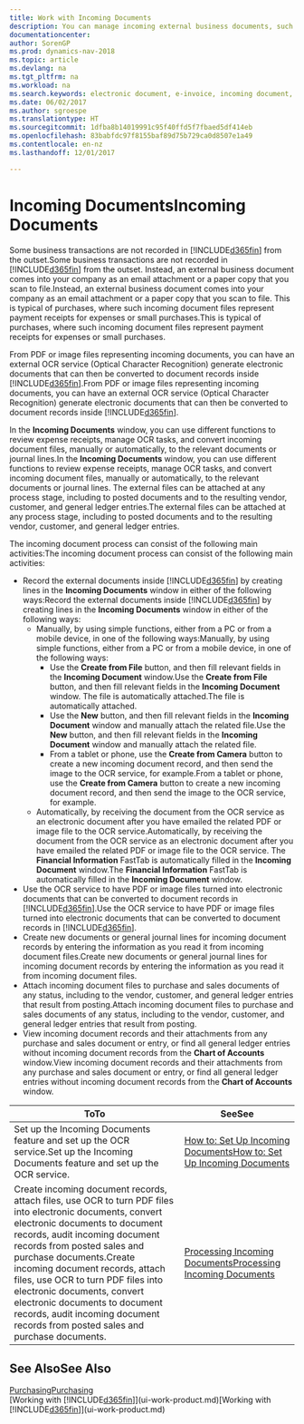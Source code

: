 ```yaml
---
title: Work with Incoming Documents
description: You can manage incoming external business documents, such as payment receipts or PDFs, manage OCR tasks, and convert files to electronic documents and records in Dynamics NAV.
documentationcenter: 
author: SorenGP
ms.prod: dynamics-nav-2018
ms.topic: article
ms.devlang: na
ms.tgt_pltfrm: na
ms.workload: na
ms.search.keywords: electronic document, e-invoice, incoming document, OCR, ecommerce, document exchange, import invoice
ms.date: 06/02/2017
ms.author: sgroespe
ms.translationtype: HT
ms.sourcegitcommit: 1dfba8b14019991c95f40ffd5f7fbaed5df414eb
ms.openlocfilehash: 83babfdc97f8155baf89d75b729ca0d8507e1a49
ms.contentlocale: en-nz
ms.lasthandoff: 12/01/2017

---
```

# <a name="incoming-documents"></a><span data-ttu-id="9a21e-103">Incoming Documents</span><span class="sxs-lookup"><span data-stu-id="9a21e-103">Incoming Documents</span></span>
<span data-ttu-id="9a21e-104">Some business transactions are not recorded in [!INCLUDE[d365fin](includes/d365fin_md.md)] from the outset.</span><span class="sxs-lookup"><span data-stu-id="9a21e-104">Some business transactions are not recorded in [!INCLUDE[d365fin](includes/d365fin_md.md)] from the outset.</span></span> <span data-ttu-id="9a21e-105">Instead, an external business document comes into your company as an email attachment or a paper copy that you scan to file.</span><span class="sxs-lookup"><span data-stu-id="9a21e-105">Instead, an external business document comes into your company as an email attachment or a paper copy that you scan to file.</span></span> <span data-ttu-id="9a21e-106">This is typical of purchases, where such incoming document files represent payment receipts for expenses or small purchases.</span><span class="sxs-lookup"><span data-stu-id="9a21e-106">This is typical of purchases, where such incoming document files represent payment receipts for expenses or small purchases.</span></span>

<span data-ttu-id="9a21e-107">From PDF or image files representing incoming documents, you can have an external OCR service (Optical Character Recognition) generate electronic documents that can then be converted to document records inside [!INCLUDE[d365fin](includes/d365fin_md.md)].</span><span class="sxs-lookup"><span data-stu-id="9a21e-107">From PDF or image files representing incoming documents, you can have an external OCR service (Optical Character Recognition) generate electronic documents that can then be converted to document records inside [!INCLUDE[d365fin](includes/d365fin_md.md)].</span></span>

<span data-ttu-id="9a21e-108">In the **Incoming Documents** window, you can use different functions to review expense receipts, manage OCR tasks, and convert incoming document files, manually or automatically, to the relevant documents or journal lines.</span><span class="sxs-lookup"><span data-stu-id="9a21e-108">In the **Incoming Documents** window, you can use different functions to review expense receipts, manage OCR tasks, and convert incoming document files, manually or automatically, to the relevant documents or journal lines.</span></span> <span data-ttu-id="9a21e-109">The external files can be attached at any process stage, including to posted documents and to the resulting vendor, customer, and general ledger entries.</span><span class="sxs-lookup"><span data-stu-id="9a21e-109">The external files can be attached at any process stage, including to posted documents and to the resulting vendor, customer, and general ledger entries.</span></span>

<span data-ttu-id="9a21e-110">The incoming document process can consist of the following main activities:</span><span class="sxs-lookup"><span data-stu-id="9a21e-110">The incoming document process can consist of the following main activities:</span></span>

* <span data-ttu-id="9a21e-111">Record the external documents inside [!INCLUDE[d365fin](includes/d365fin_md.md)] by creating lines in the **Incoming Documents** window in either of the following ways:</span><span class="sxs-lookup"><span data-stu-id="9a21e-111">Record the external documents inside [!INCLUDE[d365fin](includes/d365fin_md.md)] by creating lines in the **Incoming Documents** window in either of the following ways:</span></span>
  * <span data-ttu-id="9a21e-112">Manually, by using simple functions, either from a PC or from a mobile device, in one of the following ways:</span><span class="sxs-lookup"><span data-stu-id="9a21e-112">Manually, by using simple functions, either from a PC or from a mobile device, in one of the following ways:</span></span>
    * <span data-ttu-id="9a21e-113">Use the **Create from File** button, and then fill relevant fields in the **Incoming Document** window.</span><span class="sxs-lookup"><span data-stu-id="9a21e-113">Use the **Create from File** button, and then fill relevant fields in the **Incoming Document** window.</span></span> <span data-ttu-id="9a21e-114">The file is automatically attached.</span><span class="sxs-lookup"><span data-stu-id="9a21e-114">The file is automatically attached.</span></span>  
    * <span data-ttu-id="9a21e-115">Use the **New** button, and then fill relevant fields in the **Incoming Document** window and manually attach the related file.</span><span class="sxs-lookup"><span data-stu-id="9a21e-115">Use the **New** button, and then fill relevant fields in the **Incoming Document** window and manually attach the related file.</span></span>
    * <span data-ttu-id="9a21e-116">From a tablet or phone, use the **Create from Camera** button to create a new incoming document record, and then send the image to the OCR service, for example.</span><span class="sxs-lookup"><span data-stu-id="9a21e-116">From a tablet or phone, use the **Create from Camera** button to create a new incoming document record, and then send the image to the OCR service, for example.</span></span>
  * <span data-ttu-id="9a21e-117">Automatically, by receiving the document from the OCR service as an electronic document after you have emailed the related PDF or image file to the OCR service.</span><span class="sxs-lookup"><span data-stu-id="9a21e-117">Automatically, by receiving the document from the OCR service as an electronic document after you have emailed the related PDF or image file to the OCR service.</span></span> <span data-ttu-id="9a21e-118">The **Financial Information** FastTab is automatically filled in the **Incoming Document** window.</span><span class="sxs-lookup"><span data-stu-id="9a21e-118">The **Financial Information** FastTab is automatically filled in the **Incoming Document** window.</span></span>
* <span data-ttu-id="9a21e-119">Use the OCR service to have PDF or image files turned into electronic documents that can be converted to document records in [!INCLUDE[d365fin](includes/d365fin_md.md)].</span><span class="sxs-lookup"><span data-stu-id="9a21e-119">Use the OCR service to have PDF or image files turned into electronic documents that can be converted to document records in [!INCLUDE[d365fin](includes/d365fin_md.md)].</span></span>
* <span data-ttu-id="9a21e-120">Create new documents or general journal lines for incoming document records by entering the information as you read it from incoming document files.</span><span class="sxs-lookup"><span data-stu-id="9a21e-120">Create new documents or general journal lines for incoming document records by entering the information as you read it from incoming document files.</span></span>
* <span data-ttu-id="9a21e-121">Attach incoming document files to purchase and sales documents of any status, including to the vendor, customer, and general ledger entries that result from posting.</span><span class="sxs-lookup"><span data-stu-id="9a21e-121">Attach incoming document files to purchase and sales documents of any status, including to the vendor, customer, and general ledger entries that result from posting.</span></span>
* <span data-ttu-id="9a21e-122">View incoming document records and their attachments from any purchase and sales document or entry, or find all general ledger entries without incoming document records from the **Chart of Accounts** window.</span><span class="sxs-lookup"><span data-stu-id="9a21e-122">View incoming document records and their attachments from any purchase and sales document or entry, or find all general ledger entries without incoming document records from the **Chart of Accounts** window.</span></span>

| <span data-ttu-id="9a21e-123">To</span><span class="sxs-lookup"><span data-stu-id="9a21e-123">To</span></span> | <span data-ttu-id="9a21e-124">See</span><span class="sxs-lookup"><span data-stu-id="9a21e-124">See</span></span> |
| --- | --- |
| <span data-ttu-id="9a21e-125">Set up the Incoming Documents feature and set up the OCR service.</span><span class="sxs-lookup"><span data-stu-id="9a21e-125">Set up the Incoming Documents feature and set up the OCR service.</span></span> |[<span data-ttu-id="9a21e-126">How to: Set Up Incoming Documents</span><span class="sxs-lookup"><span data-stu-id="9a21e-126">How to: Set Up Incoming Documents</span></span>](across-how-setup-income-documents.md) |
| <span data-ttu-id="9a21e-127">Create incoming document records, attach files, use OCR to turn PDF files into electronic documents, convert electronic documents to document records, audit incoming document records from posted sales and purchase documents.</span><span class="sxs-lookup"><span data-stu-id="9a21e-127">Create incoming document records, attach files, use OCR to turn PDF files into electronic documents, convert electronic documents to document records, audit incoming document records from posted sales and purchase documents.</span></span> |[<span data-ttu-id="9a21e-128">Processing Incoming Documents</span><span class="sxs-lookup"><span data-stu-id="9a21e-128">Processing Incoming Documents</span></span>](across-process-income-documents.md) |

## <a name="see-also"></a><span data-ttu-id="9a21e-129">See Also</span><span class="sxs-lookup"><span data-stu-id="9a21e-129">See Also</span></span>
[<span data-ttu-id="9a21e-130">Purchasing</span><span class="sxs-lookup"><span data-stu-id="9a21e-130">Purchasing</span></span>](purchasing-manage-purchasing.md)  
<span data-ttu-id="9a21e-131">[Working with [!INCLUDE[d365fin](includes/d365fin_md.md)]](ui-work-product.md)</span><span class="sxs-lookup"><span data-stu-id="9a21e-131">[Working with [!INCLUDE[d365fin](includes/d365fin_md.md)]](ui-work-product.md)</span></span>

